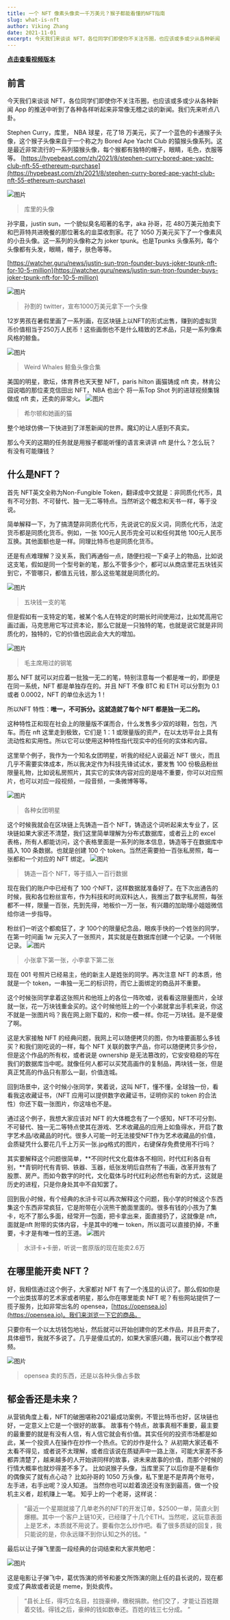 ```yaml
---
title: 一个 NFT 像素头像卖一千万美元？猴子都能看懂的NFT指南
slug: what-is-nft
author: Viking Zhang
date: 2021-11-01
excerpt: 今天我们来谈谈 NFT，各位同学们即使你不关注币圈，也应该或多或少从各种新闻 App 的推送中听到了各种各样听起来非常像无稽之谈的新闻。1000万美元的一个像素风头像。那么 NFT 到底是什么？这期视频我们要使用猴子都能听懂的语言，来解释 NFT 到底是什么？是郁金香泡沫还是未来的趋势？
---
```


**[点击查看视频版本](https://www.youtube.com/watch?v=5uJflzt3vIg&t=32s&ab_channel=%E7%A8%8B%E5%BA%8F%E5%91%98%E7%9A%84%E4%B9%8C%E6%89%98%E9%82%A6)**

## 前言
今天我们来谈谈 NFT，各位同学们即使你不关注币圈，也应该或多或少从各种新闻 App 的推送中听到了各种各样听起来非常像无稽之谈的新闻。我们先来听点八卦。

Stephen Curry，库里，  NBA 球星，花了18 万美元，买了一个蓝色的卡通猴子头像，这个猴子头像来自于一个称之为 Bored Ape Yacht Club 的猿猴头像系列。这是最近非常流行的一系列猿猴头像，每个猴都有独特的帽子，眼睛，毛色，衣服等等。
[https://hypebeast.com/zh/2021/8/stephen-curry-bored-ape-yacht-club-nft-55-ethereum-purchase](https://hypebeast.com/zh/2021/8/stephen-curry-bored-ape-yacht-club-nft-55-ethereum-purchase)

![图片](./imgs/curry.jpg)

> 库里的头像

孙宇晨，justin sun，一个貌似臭名昭著的名字，aka 孙哥，花 480万美元拍卖下和巴菲特共进晚餐的那位著名的韭菜收割家。花了 1050 万美元买下了一个像素风的小丑头像。这一系列的头像称之为 joker tpunk。也是Tpunks 头像系列，每个头像都有头发，眼睛，帽子，肤色等等。

[https://watcher.guru/news/justin-sun-tron-founder-buys-joker-tpunk-nft-for-10-5-million](https://watcher.guru/news/justin-sun-tron-founder-buys-joker-tpunk-nft-for-10-5-million)

![图片](./imgs/sun.png)

> 孙割的 twitter，宣布1000万美元拿下一个头像

12岁男孩在暑假里画了一系列画，在区块链上以NFT的形式出售，赚到的虚拟货币价值相当于250万人民币！这些画倒也不是什么精致的艺术品，只是一系列像素风格的鲸鱼。

![图片](./imgs/whale.jpeg)

> Weird Whales 鲸鱼头像合集

美国的明星，歌坛，体育界也天天整 NFT，paris hilton 画猫铸成 nft 卖，林肯公园说唱的那位麦克信田出 NFT，NBA 也出个  将一系Top Shot 列的进球视频集锦做成 nft 卖，还卖的非常火。
![图片](./imgs/paris.jpeg)

> 希尔顿和她画的猫

整个地球仿佛一下快进到了洋葱新闻的世界。魔幻的让人感到不真实。

那么今天的这期的任务就是用猴子都能听懂的语言来讲讲 nft 是什么？怎么玩？ 有没有可能赚钱？
## 什么是NFT？

首先 NFT英文全称为Non-Fungible Token，翻译成中文就是：非同质化代币，具有不可分割、不可替代、独一无二等特点。当然听这个概念和天书一样，等于没说。

简单解释一下，为了搞清楚非同质化代币，先说说它的反义词，同质化代币，法定货币都是同质化货币。例如，一张 100元人民币完全可以和任何其他 100元人民币互换。其他面额也是一样。同理比特币也是同质化货币。

还是有点难理解？没关系，我们再通俗一点，随便扫视一下桌子上的物品，比如说这支笔，假如是同一个型号新的笔，那么不管多少个，都可以从商店里花五块钱买到它，不管哪只，都值五元钱，那么这些笔就是同质化的。

![图片](./imgs/pens.png)
> 五块钱一支的笔

但是假如有一支特定的笔，被某个名人在特定的时期长时间使用过，比如梵高用它画过画，马克思用它写过资本论，那么它就是一只独特的笔，也就是说它就是非同质化的，独特的，它的价值也因此会大大的增加。

![图片](./imgs/mao.jpeg)

> 毛主席用过的钢笔

那么 NFT 就可以对应着一批独一无二的笔，特别注意每一个都是唯一的，即便是在同一系统，NFT 都是单独存在的。并且 NFT 不像 BTC 和 ETH 可以分割为 0.1 或者 0.0002，NFT 的单位永远为 1！

所以NFT 特性：**唯一，不可拆分。这就造就了每个 NFT 都是独一无二的。**

这种特性正和现在社会上的限量版不谋而合，什么发售多少双的球鞋，包包，汽车。而在 nft 这里走到极致，它们是 1：1 或限量版的资产，在以太坊平台上具有流动性和实用性。所以它可以使用这种特性指代现实中的任何的实体和内容。

这里举个例子，我作为一个知名女团明星，听我的经纪人说最近 NFT 很火，而且几乎不需要实体成本，所以我决定作为科技先锋试试水，要发售 100 份极品粉丝限量礼物，比如说私房照片，其实它的实体内容对应的是啥不重要，你可以对应照片，也可以对应一段视频，一段音频，一条微博等等。

![图片](./imgs/nvtuan.jpeg)

> 各种女团明星

这个时候我就会在区块链上先铸造一百个 NFT，铸造这个词听起来太专业了，区块链如果大家还不清楚，我们这里简单理解为分布式数据库，或者云上的 excel 表格，所有人都能访问，这个表格里面是一系列的账本信息，铸造等于在数据库中插入 100 条数据。也就是创建 100 个 token。当然还需要拍一百张私房照，每一张都和一个对应的 NFT 绑定。
![图片](./imgs/transfer.png)
> 铸造一百个 NFT，等于插入一百行数据

现在我们的账户中已经有了 100 个NFT，这样数据就准备好了。在下次出通告的时候，我和各位粉丝宣布，作为科技和时尚双料达人，我推出了数字私房照，每张都不一样，限量一百张，先到先得，地板价一万一张，有兴趣的加助理小姐姐微信给你进一步指导。

粉丝们一听这个都痴狂了，才 100个的限量纪念品，眼疾手快的一个姓张的同学，在第一时间画 1w 元买入了一张照片，其实就是在数据库创建一个记录。一个转账记录。
![图片](./imgs/build.png)
> 小张拿下第一张，小李拿下第二张

现在 001 号照片已经易主，他的新主人是姓张的同学。再次注意 NFT 的本质，他就是一个 token，一串独一无二的标识符，而它上面绑定的商品并不重要。

这个时候张同学拿着这张照片和他班上的各位一阵吹嘘，说看看这限量图片，全球就一张，花一万块钱重金买的。这个时候他班上的一个小弟就拿出手机来说，你这不就是一张图片吗？我在网上刚下载的，和你一模一样。你花一万块钱。是不是傻了啊。

这是大家接触 NFT 的经典问题，我网上可以随便拷贝的图，你为啥要画那么多钱买？和我们刚吃说的一样，每个 NFT 关联的数字产品，你可以随便拷贝多少份，但是这个作品的所有权，或者说是 ownership 是无法篡改的，它安安稳稳的写在我们的数据库当中呢。就像任何人都可以买梵高画作的复制品，两块钱一张，但是真正梵高的作品只有那么一副，价值连城。

回到场景中，这个时候小张同学，笑着说，这叫 NFT，懂不懂，全球独一份，看看我这收藏证书，（NFT 应用可以提供数字收藏证书，证明你买的 token 的合法性）你还下载一张图片，你这啥也不是。

通过这个例子，我想大家应该对 NFT 的大体概念有了一个感知，NFT不可分割、不可替代、独一无二等特点使其在游戏、艺术收藏品的应用上如鱼得水，开启了数字艺术品/收藏品的时代。很多人可能一时无法接受NFT作为艺术收藏品的价值，会质疑凭什么要花几千上万买一张.jpg格式的图片，右键保存免费使用不行吗？

其实要解释这个问题很简单，**不同时代文化载体各不相同，时代红利各自有别，**青铜时代有青铜、铁器、玉器，纸张发明后自然有了书画，改革开放有了股票、房产。而如今数字的时代，文化载体与时代红利必然也有新的方式，这就是历史的进程，只是你身处其中不自知罢了。

回到我小时候，有个经典的水浒卡可以再次解释这个问题，我小学的时候这个东西集这个东西非常疯狂，它是附带在小浣熊干脆面里面的。很多有钱的小孩为了集卡，吃不了那么多面，经常开一包面，把卡拿出来，面直接扔了，这就像是 nft，面就是nft 附带的实体内容，卡是其中的唯一 token，所以面可以直接扔掉，不重要，卡才是有唯一性的王道。
![图片](./imgs/shuihu.jpeg)

> 水浒卡+卡册，听说一套原版的现在能卖2.6万

## 在哪里能开卖 NFT？
好，我相信通过这个例子，大家都对 NFT 有了一个浅显的认识了。那么假如你是一个出类拔萃的艺术家或者明星，那么你在哪里能卖 NFT 呢？有些网站提供了一揽子服务，比如非常出名的 opensea，[https://opensea.io](https://opensea.io)。我们来浏览一下它的商品。

只要你有一个以太坊钱包地址，然后就可以开始创建你的艺术作品，并且开卖了，具体细节，我就不多说了。几乎是傻瓜式的，如果大家感兴趣，我可以出个教学视频。

![图片](./imgs/opensea.png)
> opensea 卖的东西，还是以各种头像占多数

## 郁金香还是未来？
从营销角度上看，NFT的破圈堪称2021最成功案例，不管比特币也好，区块链也好，一定意义上它是一个很好的故事。
故事有个特点，故事真相不重要，最主要的最重要的就是有没有人信，有人信它就会有价值。其实任何的投资市场都是如此，某一个投资人在操作在炒作一个热点。它的炒作是什么？
从初期大家还看不太看不得见，或者说不太理解，或者应该说在质疑声中一路上涨，可能大家差不多都弄清楚了，越来越多的人开始讲同样的故事，讲未来故事的价值，而那个时候的行情大概率也就炒得差不多了。
比如说猴子头像，当库里买了以后你是不是看你的偶像买了就有点心动？
比如孙哥的 1050 万头像，私下里是不是弄两个账号，左手进，右手出呢？没人知道。
当然你也可以趁着浪还没有涨到最高，做一个投机主义者，趁机赚上一笔。
知乎上的一个老哥，这样说：
> “最近一个星期就接了几单老外的NFT的开发订单，$2500一单，简直火到爆棚。其中一个客户上链10天，已经赚了十几个ETH。当然呢，这玩意表面上是艺术，本质就不用说了。要看你怎么炒作吧。看了很多质疑的回复，我只能说的是，你永远赚不到你认知之外的钱。“

最后以让子弹飞里面一段经典的台词结束和大家共勉吧：

![图片](./imgs/fly.png) 

这是电影让子弹飞中，葛优饰演的师爷和姜文所饰演的刚上任的县长说的，现在都变成了典故或者说是 meme，到处疯传。

>“县长上任，得巧立名目，拉拢豪绅，缴税捐款。他们交了，才能让百姓跟着交钱。得钱之后，豪绅的钱如数奉还。百姓的钱三七分成。 ”